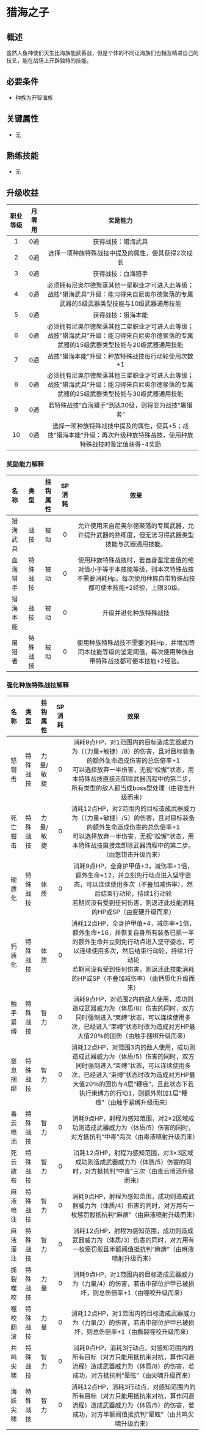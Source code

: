# 猎海之子

## 概述

虽然人鱼神使们天生比海族能武善战，但是个体的不同让海族们也相互精进自己的技艺，能在战场上开辟独特的技能。

## 必要条件

* 种族为开智海族

## 关键属性

* 无

## 熟练技能
 
* 无

## 升级收益

职业等级|月零用|奖励能力
:--:|:--:|:--:
1|0通|获得战技：猎海武具
2|0通|选择一项种族特殊战技中提及的属性，使其获得2次成长
3|0通|获得战技：血海猎手
4|0通|必须拥有尼奥尔德聚落其他一星职业才可进入此等级；战技“猎海武具”升级：能习得来自尼奥尔德聚落的专属武器的5级武器类型技能与10级武器通用技能
5|0通|获得战技：猎海本能
6|0通|必须拥有尼奥尔德聚落其他二星职业才可进入此等级；战技“猎海武具”升级：能习得来自尼奥尔德聚落的专属武器的15级武器类型技能与20级武器通用技能
7|0通|战技“猎海本能”升级：种族特殊战技每行动轮使用次数+1
8|0通|必须拥有尼奥尔德聚落其他三星职业才可进入此等级；战技“猎海武具”升级：能习得来自尼奥尔德聚落的专属武器的25级武器类型技能与30级武器通用技能
9|0通|若特殊战技“血海猎手”到达30级，则将变为战技“屠猎者”
10|0通|选择一项种族特殊战技中提及的属性，使其+5；战技“猎海本能”升级：再次升级种族特殊战技，使用种族特殊战技时鉴定值获得-4奖励

### 奖励能力解释

名称|类型|挂钩属性|SP消耗|效果
:--:|:--:|:--:|:--:|:--:
猎海武具|战技|被动|0|允许使用来自尼奥尔德聚落的专属武器，允许提升武器的熟练度，但无法习得武器类型技能与武器通用技能。
血海猎手|特殊战技|被动|0|使用种族特殊战技时，若自身鉴定差值的绝对值小于等于本技能等级，则本次特殊战技不需要消耗Hp。每次使用种族自带特殊战技都可使本技能+2经验，上限30级。
猎海本能|战技|被动|0|升级并进化种族特殊战技
屠猎者|特殊战技|被动|0|使用种族特殊战技不需要消耗Hp，并增加等同本技能等级的鉴定阈值，每次使用种族自带特殊战技都可使本技能+2经验。

### 强化种族特殊战技解释

名称|类型|挂钩属性|SP消耗|效果
:--:|:--:|:--:|:--:|:--:
怒钳击|特殊战技|力量/敏捷|0|消耗9点HP，对1范围内的目标造成武器威力为（（力量+敏捷）/8）的伤害，且对目标装备的额外生命造成伤害的总伤倍率+1<br>可以选择放弃一半伤害，无视“松懈”状态，用本特殊战技直接走卸除武器流程中的第二步，所有类型的敌人都当成boss型处理（由钳击升级而来）
死亡钳击|特殊战技|力量/敏捷|0|消耗12点HP，对2范围内的目标造成武器威力为（（力量+敏捷）/5）的伤害，且对目标装备的额外生命造成伤害的总伤倍率+1<br>可以选择放弃一半伤害，无视“松懈”状态，用本特殊战技直接走卸除武器流程中的第二步。（由怒钳击升级而来）
硬质化|特殊战技|体质|0|消耗9点HP，全身护甲值+3，减伤率+1倍，额外生命+12，并立刻免行动点进入坚守姿态，可以连续使用多次（不叠加减伤率），然后结束行动轮，持续1行动轮<br>若期间没有受到任何伤害，则返还此技能消耗的HP或SP（由变硬升级而来）
钙质化|特殊战技|体质|0|消耗12点HP，全身护甲值+4，减伤率+1倍，额外生命+16，并恢复自身所有装备已损一半的额外生命并立刻免行动点进入坚守姿态，可以连续使用多次，然后结束行动轮，持续1行动轮<br>若期间没有受到任何伤害，则返还此技能消耗的HP或SP（不叠加减伤率）（由钙质化升级而来）
触手紧缚|特殊战技|智力|0|消耗9点HP，对范围2内的敌人使用，成功则造成武器威力为（体质/8）伤害的同时，双方同时强制进入“束缚”状态，可以连续使用多次，已经进入“束缚”状态时改为造成对方HP最大值20％的固伤（由触手捆绑升级而来）
窒息捆绑|特殊战技|智力|0|消耗12点HP，对范围3内的敌人使用，成功则造成武器威力为（体质/5）伤害的同时，双方同时强制进入“束缚”状态，可以连续使用多次，已经进入“束缚”状态时改为造成对方HP最大值20％的固伤与4层“鞭痕”，且此状态下若执行束缚方的行动1，则额外附加1层“鞭痕”（由触手紧缚升级而来）
毒云喷洒|特殊战技|智力|0|消耗9点HP，射程为感知范围，对2×2区域成功则造成武器威力为（体质/5）伤害的同时，对方抵抗判“中毒”两次（由毒液喷射升级而来）
死云散布|特殊战技|智力|0|消耗12点HP，射程为感知范围，对3×3区域成功则造成武器威力为（体质/5）伤害的同时，对方抵抗判“中毒”三次（由毒云喷洒升级而来）
麻液喷注|特殊战技|智力|0|消耗9点HP，射程为感知范围，成功则造成武器威力为（体质/4）伤害的同时，对方用有一枚惩罚骰抵抗判“麻痹”（由麻液喷射升级而来）
麻液灌注|特殊战技|智力|0|消耗12点HP，射程为感知范围，成功则造成武器威力为（体质/3）伤害的同时，对方用有一枚惩罚骰且半额阈值抵抗判“麻痹”（由麻液喷射升级而来）
撕裂噬咬|特殊战技|力量|0|消耗9点HP，对1范围内的目标造成武器威力为（力量/4）的伤害，若击中部位护甲已被损坏，则总伤倍率+1（由噬咬升级而来）
噬咬翻滚|特殊战技|力量|0|消耗12点HP，对1范围内的目标造成武器威力为（力量/2）的伤害，若击中部位护甲已被损坏，则总伤倍率+1（由撕裂噬咬升级而来）
共鸣尖啸|特殊战技|智力|0|消耗9点HP，消耗3行动点，对感知范围内的所有目标（对方只能用抵抗来对抗，算作闪避流程）造成武器威力为（体质/8）的伤害，若成功，对方抵抗判“晕眩”（由尖啸升级而来）
海妖尖啸|特殊战技|智力|0|消耗12点HP，消耗3行动点，对感知范围内的所有目标（对方只能用抵抗来对抗，算作闪避流程）造成武器威力为（体质/5）的伤害，若成功，对方半额阈值抵抗判“晕眩”（由共鸣尖啸升级而来）